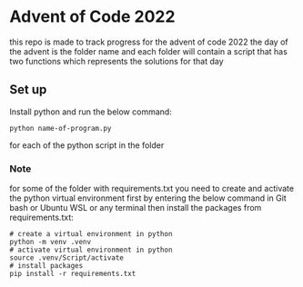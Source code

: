 # Advent of Code 2022

this repo is made to track progress for the advent of code 2022
the day of the advent is the folder name and each folder will contain a script that has two functions which represents the solutions for that day

## Set up
Install python and run the below command: 
```
python name-of-program.py
```
for each of the python script in the folder

### Note
for some of the folder with requirements.txt
you need to create and activate the python virtual environment first by entering the below command in Git bash or Ubuntu WSL or any terminal then install the packages from requirements.txt:
```
# create a virtual environment in python
python -m venv .venv
# activate virtual environment in python
source .venv/Script/activate
# install packages
pip install -r requirements.txt
```